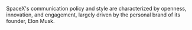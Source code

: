   SpaceX's communication policy and style are characterized by openness, innovation, and engagement, largely driven by the personal brand of its founder, Elon Musk.

